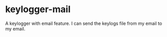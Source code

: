 # keylogger-mail
A keylogger with email feature.
I can send the keylogs file from my email to my email.

